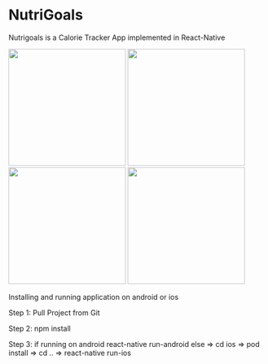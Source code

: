 # NutriGoals

Nutrigoals is a Calorie Tracker App implemented in React-Native

<div flex-direction="row" display="flex">
<img src="https://user-images.githubusercontent.com/45194139/150076655-bdebca5e-d03c-45ee-90ca-3303f4221721.PNG" width="230" />
  <img src="https://user-images.githubusercontent.com/45194139/150077723-4f05d81b-c4a9-4545-92cc-45ce21a8275f.PNG" width="230" />
   <img src="https://user-images.githubusercontent.com/45194139/150077809-45383ebf-006b-4053-8d9e-2781ba10d229.PNG" width="230" />
<img src="https://user-images.githubusercontent.com/45194139/150077863-b312f05d-d07f-4d36-b704-8dd7a6e067b8.PNG" width="230" />
</div>

Installing and running application on android or ios



Step 1: Pull Project from Git

Step 2: npm install 

Step 3: if running on android react-native run-android else => cd ios => pod install => cd .. => react-native run-ios


